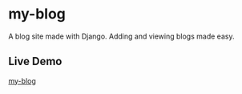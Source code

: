 # my-blog
A blog site made with Django.
Adding and viewing blogs made easy.

## Live Demo

[my-blog](http://shellkore.pythonanywhere.com/)

